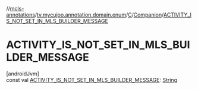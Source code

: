 //[mcls-annotations](../../../../index.md)/[tv.mycujoo.annotation.domain.enum](../../index.md)/[C](../index.md)/[Companion](index.md)/[ACTIVITY_IS_NOT_SET_IN_MLS_BUILDER_MESSAGE](-a-c-t-i-v-i-t-y_-i-s_-n-o-t_-s-e-t_-i-n_-m-l-s_-b-u-i-l-d-e-r_-m-e-s-s-a-g-e.md)

# ACTIVITY_IS_NOT_SET_IN_MLS_BUILDER_MESSAGE

[androidJvm]\
const val [ACTIVITY_IS_NOT_SET_IN_MLS_BUILDER_MESSAGE](-a-c-t-i-v-i-t-y_-i-s_-n-o-t_-s-e-t_-i-n_-m-l-s_-b-u-i-l-d-e-r_-m-e-s-s-a-g-e.md): [String](https://kotlinlang.org/api/latest/jvm/stdlib/kotlin/-string/index.html)
